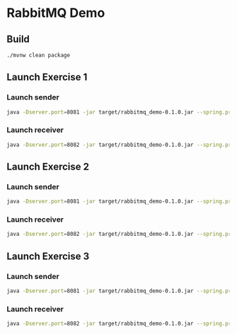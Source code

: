 # RabbitMQ Demo

## Build

```bash
./mvnw clean package
```

## Launch Exercise 1

### Launch sender

```bash
java -Dserver.port=8081 -jar target/rabbitmq_demo-0.1.0.jar --spring.profiles.active=directMessage,sender
```

### Launch receiver

```bash
java -Dserver.port=8082 -jar target/rabbitmq_demo-0.1.0.jar --spring.profiles.active=directMessage,receiver
```

## Launch Exercise 2

### Launch sender

```bash
java -Dserver.port=8081 -jar target/rabbitmq_demo-0.1.0.jar --spring.profiles.active=workQueue,sender
```

### Launch receiver

```bash
java -Dserver.port=8082 -jar target/rabbitmq_demo-0.1.0.jar --spring.profiles.active=workQueue,receiver
```

## Launch Exercise 3

### Launch sender

```bash
java -Dserver.port=8081 -jar target/rabbitmq_demo-0.1.0.jar --spring.profiles.active=pubSub,sender
```

### Launch receiver

```bash
java -Dserver.port=8082 -jar target/rabbitmq_demo-0.1.0.jar --spring.profiles.active=pubSub,receiver
```
